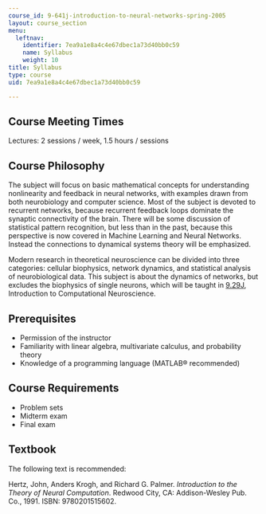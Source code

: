 ```yaml
---
course_id: 9-641j-introduction-to-neural-networks-spring-2005
layout: course_section
menu:
  leftnav:
    identifier: 7ea9a1e8a4c4e67dbec1a73d40bb0c59
    name: Syllabus
    weight: 10
title: Syllabus
type: course
uid: 7ea9a1e8a4c4e67dbec1a73d40bb0c59

---
```


Course Meeting Times
--------------------

Lectures: 2 sessions / week, 1.5 hours / sessions

Course Philosophy
-----------------

The subject will focus on basic mathematical concepts for understanding nonlinearity and feedback in neural networks, with examples drawn from both neurobiology and computer science. Most of the subject is devoted to recurrent networks, because recurrent feedback loops dominate the synaptic connectivity of the brain. There will be some discussion of statistical pattern recognition, but less than in the past, because this perspective is now covered in Machine Learning and Neural Networks. Instead the connections to dynamical systems theory will be emphasized.

Modern research in theoretical neuroscience can be divided into three categories: cellular biophysics, network dynamics, and statistical analysis of neurobiological data. This subject is about the dynamics of networks, but excludes the biophysics of single neurons, which will be taught in [9.29J](/courses/9-29j-introduction-to-computational-neuroscience-spring-2004), Introduction to Computational Neuroscience.

Prerequisites
-------------

*   Permission of the instructor
*   Familiarity with linear algebra, multivariate calculus, and probability theory
*   Knowledge of a programming language (MATLAB® recommended)

Course Requirements
-------------------

*   Problem sets
*   Midterm exam
*   Final exam

Textbook
--------

The following text is recommended:

Hertz, John, Anders Krogh, and Richard G. Palmer. _Introduction to the Theory of Neural Computation_. Redwood City, CA: Addison-Wesley Pub. Co., 1991. ISBN: 9780201515602.